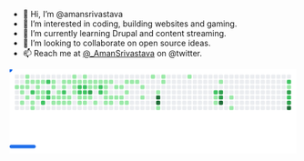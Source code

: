 - 👋 Hi, I’m @amansrivastava
- 👀 I’m interested in coding, building websites and gaming.
- 🌱 I’m currently learning Drupal and content streaming.
- 💞️ I’m looking to collaborate on open source ideas.
- 📫 Reach me at [@_AmanSrivastava](https://twitter.com/_AmanSrivastava) on @twitter.

<picture>
  <source
    media="(prefers-color-scheme: dark)"
    srcset="images/breakout-dark.svg"
  />
  <source
    media="(prefers-color-scheme: light)"
    srcset="images/breakout-light.svg"
  />
  <img alt="Breakout Game" src="images/breakout-light.svg" />
</picture>

<!---
amansrivastava/amansrivastava is a ✨ special ✨ repository because its `README.md` (this file) appears on your GitHub profile.
You can click the Preview link to take a look at your changes.
--->
